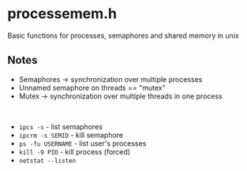 # processemem.h
Basic functions for processes, semaphores and shared memory in unix

## Notes
- Semaphores -> synchronization over multiple processes
- Unnamed semaphore on threads == "mutex"
- Mutex -> synchronization over multiple threads in one process
<br />

- `ipcs -s`               - list semaphores
- `ipcrm -s SEMID`        - kill semaphore
- `ps -fu USERNAME`       - list user's processes
- `kill -9 PID`           - kill process (forced)
- `netstat --listen`
